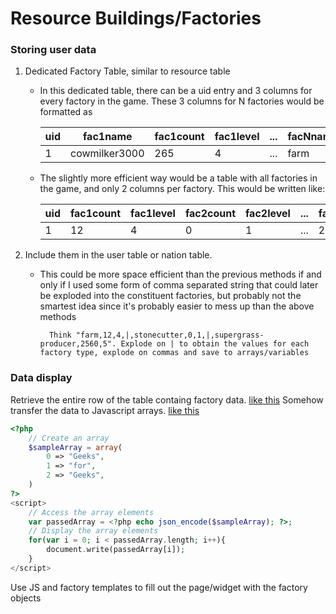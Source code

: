 # Resource Buildings/Factories

### Storing user data
1. Dedicated Factory Table, similar to resource table
	* In this dedicated table, there can be a uid entry and 3 columns for every factory in the game. These 3 columns for N factories would be formatted as

		| uid | fac1name      | fac1count | fac1level | ... | facNname | facNcount | facNlevel |
		| --- | ------------- | --------- | --------- | --- | -------- | --------- | --------- |
		| 1   | cowmilker3000 | 265       | 4         | ... | farm     | 2560      | 5         |
	* The slightly more efficient way would be a table with all factories in the game, and only 2 columns per factory. This would be written like:

		| uid | fac1count      | fac1level | fac2count | fac2level | ... | facNcount | facNlevel |
		| --- | ------------- | --------- | --------- | --- | -------- | --------- | --------- |
		| 1   | 12 | 4       | 0         | 1 | ...     | 2560      | 5         |
2. Include them in the user table or nation table. 
	* This could be more space efficient than the previous methods if and only if I used some form of comma separated string that could later be exploded into the constituent factories, but probably not the smartest idea since it's probably easier to mess up than the above methods

			Think "farm,12,4,|,stonecutter,0,1,|,supergrass-producer,2560,5". Explode on | to obtain the values for each factory type, explode on commas and save to arrays/variables
	
### Data display

Retrieve the entire row of the table containg factory data. [like this](https://www.php.net/manual/en/mysqli-result.fetch-array.php)
Somehow transfer the data to Javascript arrays. [like this](https://www.geeksforgeeks.org/how-to-pass-a-php-array-to-a-javascript-function/)

```php
<?php
	// Create an array
	$sampleArray = array(
	    0 => "Geeks", 
	    1 => "for", 
	    2 => "Geeks", 
	)
?>
<script>
	// Access the array elements
	var passedArray = <?php echo json_encode($sampleArray); ?>;
	// Display the array elements
	for(var i = 0; i < passedArray.length; i++){
	    document.write(passedArray[i]);
	}
</script>
```
Use JS and factory templates to fill out the page/widget with the factory objects